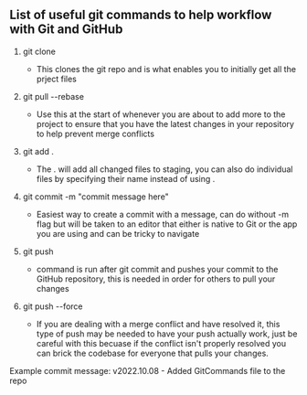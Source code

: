 ## List of useful git commands to help workflow with Git and GitHub

1. git clone <repositoryURL>
    - This clones the git repo and is what enables you to initially get all the prject files

2. git pull --rebase 
    - Use this at the start of whenever you are about to add more to the project to ensure that you have the latest changes in your repository to help prevent merge conflicts

3. git add .
    - The . will add all changed files to staging, you can also do individual files by specifying their name instead of using . 

3. git commit -m "commit message here"
    - Easiest way to create a commit with a message, can do without -m flag but will be taken to an editor that either is native to Git or the app you are using and can be tricky to navigate

4. git push 
    - command is run after git commit and pushes your commit to the GitHub repository, this is needed in order for others to pull your changes

5. git push --force 
    - If you are dealing with a merge conflict and have resolved it, this type of push may be needed to have your push actually work, just be careful with this becuase if the conflict isn't properly resolved you can brick the codebase for everyone that pulls your changes. 

Example commit message: v2022.10.08 - Added GitCommands file to the repo 